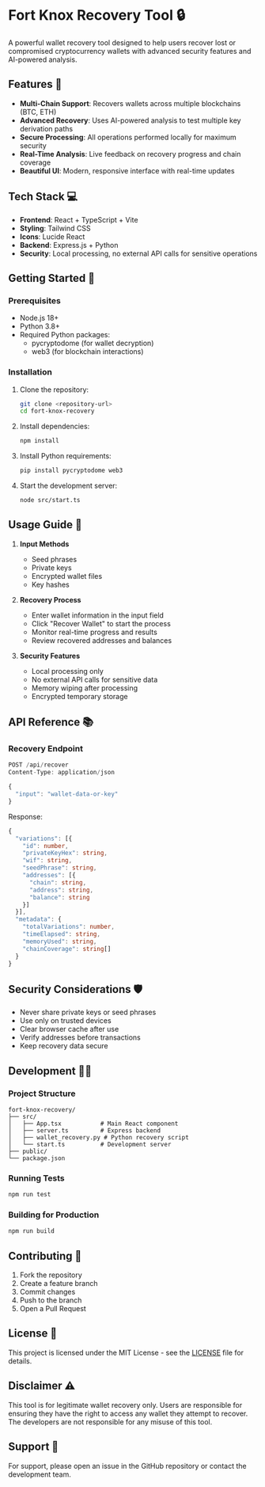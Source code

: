 # Fort Knox Recovery Tool 🔒

A powerful wallet recovery tool designed to help users recover lost or compromised cryptocurrency wallets with advanced security features and AI-powered analysis.

## Features 🌟

- **Multi-Chain Support**: Recovers wallets across multiple blockchains (BTC, ETH)
- **Advanced Recovery**: Uses AI-powered analysis to test multiple key derivation paths
- **Secure Processing**: All operations performed locally for maximum security
- **Real-Time Analysis**: Live feedback on recovery progress and chain coverage
- **Beautiful UI**: Modern, responsive interface with real-time updates

## Tech Stack 💻

- **Frontend**: React + TypeScript + Vite
- **Styling**: Tailwind CSS
- **Icons**: Lucide React
- **Backend**: Express.js + Python
- **Security**: Local processing, no external API calls for sensitive operations

## Getting Started 🚀

### Prerequisites

- Node.js 18+
- Python 3.8+
- Required Python packages:
  - pycryptodome (for wallet decryption)
  - web3 (for blockchain interactions)

### Installation

1. Clone the repository:
   ```bash
   git clone <repository-url>
   cd fort-knox-recovery
   ```

2. Install dependencies:
   ```bash
   npm install
   ```

3. Install Python requirements:
   ```bash
   pip install pycryptodome web3
   ```

4. Start the development server:
   ```bash
   node src/start.ts
   ```

## Usage Guide 📖

1. **Input Methods**
   - Seed phrases
   - Private keys
   - Encrypted wallet files
   - Key hashes

2. **Recovery Process**
   - Enter wallet information in the input field
   - Click "Recover Wallet" to start the process
   - Monitor real-time progress and results
   - Review recovered addresses and balances

3. **Security Features**
   - Local processing only
   - No external API calls for sensitive data
   - Memory wiping after processing
   - Encrypted temporary storage

## API Reference 📚

### Recovery Endpoint

```typescript
POST /api/recover
Content-Type: application/json

{
  "input": "wallet-data-or-key"
}
```

Response:
```typescript
{
  "variations": [{
    "id": number,
    "privateKeyHex": string,
    "wif": string,
    "seedPhrase": string,
    "addresses": [{
      "chain": string,
      "address": string,
      "balance": string
    }]
  }],
  "metadata": {
    "totalVariations": number,
    "timeElapsed": string,
    "memoryUsed": string,
    "chainCoverage": string[]
  }
}
```

## Security Considerations 🛡️

- Never share private keys or seed phrases
- Use only on trusted devices
- Clear browser cache after use
- Verify addresses before transactions
- Keep recovery data secure

## Development 👨‍💻

### Project Structure

```
fort-knox-recovery/
├── src/
│   ├── App.tsx           # Main React component
│   ├── server.ts         # Express backend
│   ├── wallet_recovery.py # Python recovery script
│   └── start.ts          # Development server
├── public/
└── package.json
```

### Running Tests

```bash
npm run test
```

### Building for Production

```bash
npm run build
```

## Contributing 🤝

1. Fork the repository
2. Create a feature branch
3. Commit changes
4. Push to the branch
5. Open a Pull Request

## License 📄

This project is licensed under the MIT License - see the [LICENSE](LICENSE) file for details.

## Disclaimer ⚠️

This tool is for legitimate wallet recovery only. Users are responsible for ensuring they have the right to access any wallet they attempt to recover. The developers are not responsible for any misuse of this tool.

## Support 💬

For support, please open an issue in the GitHub repository or contact the development team.